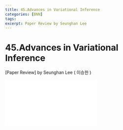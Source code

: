 ```yaml
---
title: 45.Advances in Variational Inference
categories: [BNN]
tags: 
excerpt: Paper Review by Seunghan Lee
---
```


45.Advances in Variational Inference
====================================

[Paper Review] by Seunghan Lee ( 이승한 )

<embed src="/assets/pdf/BNN/review/[review]45.Advances in Variational Inference.pdf#toolbar=0&navpanes=0&scrollbar=0" type="application/pdf" />